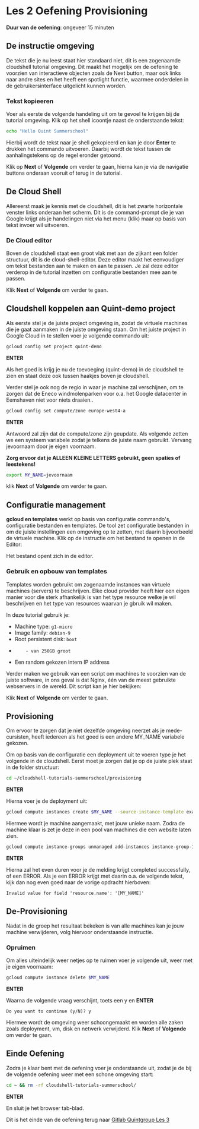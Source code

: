 # Les 2 Oefening Provisioning
<walkthrough-directive-name name="Markus Keuter">
</walkthrough-directive-name>

**Duur van de oefening**: ongeveer 15 minuten
## De instructie omgeving
De tekst die je nu leest staat hier standaard niet, dit is een zogenaamde cloudshell tutorial omgeving. 
Dit maakt het mogelijk om de oefening te voorzien van interactieve objecten zoals de Next button, 
maar ook links naar andre sites en het heeft een spotlight functie, waarmee onderdelen in de gebruikersinterface 
uitgelicht kunnen worden.

### Tekst kopieeren
Voer als eerste de volgende handeling uit om te gevoel te krijgen bij de tutorial omgeving.
Klik op het shell icoontje <walkthrough-cloud-shell-icon></walkthrough-cloud-shell-icon> naast de onderstaande tekst:
```bash
echo "Hello Quint Summerschool"
```
Hierbij wordt de tekst naar je shell gekopieerd en kan je door **Enter** te drukken het commando uitvoeren. Daarbij wordt de tekst tussen de aanhalingstekens op de regel eronder getoond.

Klik op **Next** of **Volgende** om verder te gaan, hierna kan je via de navigatie buttons onderaan vooruit of terug in de tutorial.

## De Cloud Shell
Allereerst maak je kennis met de cloudshell, dit is het zwarte horizontale venster links onderaan het scherm. 
Dit is de command-prompt die je van Google krijgt als je handelingen niet via het menu (klik) maar op basis van tekst invoer wil uitvoeren.

### De Cloud editor
Boven de cloudshell staat een groot vlak met aan de zijkant een folder structuur, dit is de cloud-shell-editor. 
Deze editor maakt het eenvoudiger om tekst bestanden aan te maken en aan te passen. 
Je zal deze editor verderop in de tutorial inzetten om configuratie bestanden mee aan te passen.

Klik **Next** of **Volgende** om verder te gaan.

## Cloudshell koppelen aan Quint-demo project 
Als eerste stel je de juiste project omgeving in, zodat de virtuele machines die je gaat aanmaken in de juiste omgeving staan. 
Om het juiste project in Google Cloud in te stellen voer je volgende commando uit:
```bash
gcloud config set project quint-demo
```

**ENTER**

Als het goed is krijg je nu de toevoeging (quint-demo) in de cloudshell te zien en staat deze ook tussen haakjes boven je cloudshell.

Verder stel je ook nog de regio in waar je machine zal verschijnen, om te zorgen dat de Eneco windmolenparken voor 
o.a. het Google datacenter in Eemshaven niet voor niets draaien..
```bash
gcloud config set compute/zone europe-west4-a
```

**ENTER**

Antwoord zal zijn dat de compute/zone zijn geupdate. Als volgende zetten we een systeem variabele zodat je telkens de juiste naam gebruikt. Vervang jevoornaam door je eigen voornaam.

**Zorg ervoor dat je ALLEEN KLEINE LETTERS gebruikt, geen spaties of leestekens!**

```bash
export MY_NAME=jevoornaam
```

klik **Next** of **Volgende** om verder te gaan.

## Configuratie management
**gcloud en templates**  werkt op basis van configuratie commando's, configuratie bestanden en templates.
De tool zet configuratie bestanden in om de juiste instellingen een omgeving op te zetten, met daarin bijvoorbeeld de virtuele machine.
Klik op de instructie om het bestand te openen in de Editor:

<walkthrough-editor-open-file filePath="cloudshell-tutorials-summerschool/provisioning/example-template-custom" text="Open template bestand">
</walkthrough-editor-open-file>

Het bestand opent zich in de editor.

### Gebruik en opbouw van templates
Templates worden gebruikt om zogenaamde instances van virtuele machines (servers) te beschrijven. Elke cloud provider heeft hier een eigen manier voor die sterk afhankelijk is van het type resource welke je wil beschrijven en het type van resources waarvan je gbruik wil maken. 

In deze tutorial gebruik je:

+ Machine type: `g1-micro`
+ Image family: `debian-9`
+ Root persistent disk: `boot`
+         - van 250GB groot
+ Een random gekozen intern IP address

Verder maken we gebruik van een script om machines te voorzien van de juiste software, in ons geval is dat Nginx, één van de meest gebruikte webservers in de wereld. Dit script kan je hier bekijken:

<walkthrough-editor-open-file filePath="cloudshell-tutorials-summerschool/provisioning/startup-script.sh" text="Open startup-script.sh bestand">
</walkthrough-editor-open-file>

Klik **Next** of **Volgende** om verder te gaan.


## Provisioning
Om ervoor te zorgen dat je niet dezelfde omgeving neerzet als je mede-cursisten, heeft iedereen als het goed is een andere MY_NAME variabele gekozen.

Om op basis van de configuratie een deployment uit te voeren type je het volgende in de cloudshell.
Eerst moet je zorgen dat je op de juiste plek staat in de folder structuur:
```bash
cd ~/cloudshell-tutorials-summerschool/provisioning
```

**ENTER** 

Hierna voer je de deployment uit:

```bash
gcloud compute instances create $MY_NAME --source-instance-template example-template-custom-1 --network-interface=no-address --metadata-from-file startup-script=startup-script.sh
```

Hiermee wordt je machine aangemaakt, met jouw unieke naam. Zodra de machine klaar is zet je deze in een pool van machines die een website laten zien.

```bash
gcloud compute instance-groups unmanaged add-instances instance-group-1 --instances $MY_NAME --zone europe-west4-a
```

**ENTER**

Hierna zal het even duren voor je de melding krijgt completed successfully, of een ERROR. Als je een ERROR krijgt met daarin o.a. de volgende tekst, kijk dan nog even goed naar de vorige opdracht hierboven:
```
Invalid value for field 'resource.name': '[MY_NAME]'
```

## De-Provisioning
Nadat in de groep het resultaat bekeken is van alle machines kan je jouw machine verwijderen, volg hiervoor onderstaande instructie.

### Opruimen
Om alles uiteindelijk weer netjes op te ruimen voer je volgende uit, weer met je eigen voornaam: 
```bash
gcloud compute instance delete $MY_NAME
```
**ENTER**

Waarna de volgende vraag verschijnt, toets een y en **ENTER**

```
Do you want to continue (y/N)? y
```
Hiermee wordt de omgeving weer schoongemaakt en worden alle zaken zoals deployment, vm, disk en netwerk verwijderd.
Klik **Next** of **Volgende** om verder te gaan.

## Einde Oefening
Zodra je klaar bent met de oefening voer je onderstaande uit, zodat je de bij de volgende oefening weer met een schone omgeving start:

```bash
cd ~ && rm -rf cloudshell-tutorials-summerschool/
```

**ENTER**

En sluit je het browser tab-blad.

<walkthrough-conclusion-trophy></walkthrough-conclusion-trophy>

Dit is het einde van de oefening terug naar 
[Gitlab Quintgroup Les 3](https://gitlab.com/quintgroup/gemeenschappelijk-werken-met-git-en-gitlab/tree/master/Les%203)
